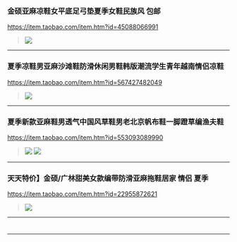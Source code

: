 ### 金硕亚麻凉鞋女平底足弓垫夏季女鞋民族风 包邮
https://item.taobao.com/item.htm?id=45088066991
>![](https://img.alicdn.com/imgextra/i4/23651122/TB2hy_sXMvGK1Jjy0FhXXcgiXXa_!!23651122.jpg)
---
### 夏季凉鞋男亚麻沙滩鞋防滑休闲男鞋韩版潮流学生青年越南情侣凉鞋
https://item.taobao.com/item.htm?id=567427482049
>![](https://gd4.alicdn.com/imgextra/i4/2177678559/TB2edCHmBDH8KJjSszcXXbDTFXa_!!2177678559.jpg)
---
### 夏季新款亚麻鞋男透气中国风草鞋男老北京帆布鞋一脚蹬草编渔夫鞋
https://item.taobao.com/item.htm?id=553093089990
>![](https://gd1.alicdn.com/imgextra/i1/3195845898/TB2xbU.wHBmpuFjSZFuXXaG_XXa_!!3195845898.jpg_400x400.jpg)
>![](https://img.alicdn.com/imgextra/i1/3195845898/TB2HWtPfr1YBuNjSszhXXcUsFXa_!!3195845898.jpg_q90.jpg)
---
### 天天特价】金硕/广林甜美女款编带防滑亚麻拖鞋居家 情侣 夏季
https://item.taobao.com/item.htm?id=22955872621
>![](https://img.alicdn.com/imgextra/i3/23651122/TB2eCdFvbxmpuFjSZJiXXXauVXa_!!23651122.jpg)
---
### 

>![]()
---